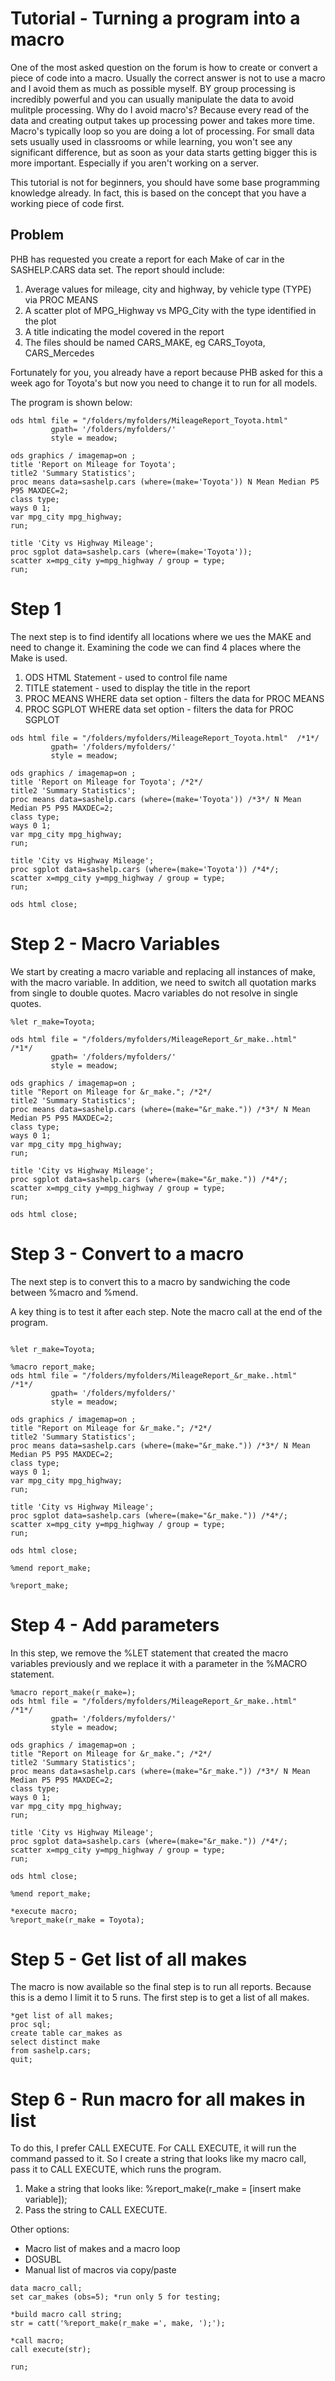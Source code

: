
# Tutorial - Turning a program into a macro

One of the most asked question on the forum is how to create or convert a piece of code into a macro. Usually the correct answer is not to use a macro and I avoid them as much as possible myself. BY group processing is incredibly powerful and you can usually manipulate the data to avoid mulitple processing. Why do I avoid macro's? Because every read of the data and creating output takes up processing power and takes more time. Macro's typically loop so you are doing a lot of processing. For small data sets usually used in classrooms or while learning, you won't see any significant difference, but as soon as your data starts getting bigger this is more important. Especially if you aren't working on a server. 

This tutorial is not for beginners, you should have some base programming knowledge already. In fact, this is based on the concept that you have a working piece of code first. 

## Problem

PHB has requested you create a report for each Make of car in the SASHELP.CARS data set. The report should include:

1. Average values for mileage, city and highway, by vehicle type (TYPE) via PROC MEANS
2. A scatter plot of MPG_Highway vs MPG_City with the type identified in the plot
3. A title indicating the model covered in the report
4. The files should be named CARS_MAKE, eg CARS_Toyota, CARS_Mercedes

Fortunately for you, you already have a report because PHB asked for this a week ago for Toyota's but now you need to change it to run for all models. 

The program is shown below:


```
ods html file = "/folders/myfolders/MileageReport_Toyota.html" 
         gpath= '/folders/myfolders/' 
         style = meadow;

ods graphics / imagemap=on ;
title 'Report on Mileage for Toyota';
title2 'Summary Statistics';
proc means data=sashelp.cars (where=(make='Toyota')) N Mean Median P5 P95 MAXDEC=2;
class type;
ways 0 1;
var mpg_city mpg_highway;
run;

title 'City vs Highway Mileage';
proc sgplot data=sashelp.cars (where=(make='Toyota'));
scatter x=mpg_city y=mpg_highway / group = type;
run;
```

# Step 1
The next step is to find identify all locations where we ues the MAKE and need to change it. Examining the code we can find 4 places where the Make is used. 
1. ODS HTML Statement - used to control file name
2. TITLE statement - used to display the title in the report
3. PROC MEANS WHERE data set option - filters the data for PROC MEANS
4. PROC SGPLOT WHERE data set option - filters the data for PROC SGPLOT


```sas
ods html file = "/folders/myfolders/MileageReport_Toyota.html"  /*1*/
         gpath= '/folders/myfolders/' 
         style = meadow;

ods graphics / imagemap=on ;
title 'Report on Mileage for Toyota'; /*2*/
title2 'Summary Statistics';
proc means data=sashelp.cars (where=(make='Toyota')) /*3*/ N Mean Median P5 P95 MAXDEC=2;
class type;
ways 0 1;
var mpg_city mpg_highway;
run;

title 'City vs Highway Mileage';
proc sgplot data=sashelp.cars (where=(make='Toyota')) /*4*/;
scatter x=mpg_city y=mpg_highway / group = type;
run;

ods html close;

```

# Step 2 - Macro Variables

We start by creating a macro variable and replacing all instances of make, with the macro variable. 
In addition, we need to switch all quotation marks from single to double quotes. Macro variables do not resolve in single quotes.


```sas
%let r_make=Toyota;

ods html file = "/folders/myfolders/MileageReport_&r_make..html"  /*1*/
         gpath= '/folders/myfolders/' 
         style = meadow;

ods graphics / imagemap=on ;
title "Report on Mileage for &r_make."; /*2*/
title2 'Summary Statistics';
proc means data=sashelp.cars (where=(make="&r_make.")) /*3*/ N Mean Median P5 P95 MAXDEC=2;
class type;
ways 0 1;
var mpg_city mpg_highway;
run;

title 'City vs Highway Mileage';
proc sgplot data=sashelp.cars (where=(make="&r_make.")) /*4*/;
scatter x=mpg_city y=mpg_highway / group = type;
run;

ods html close;
```

# Step 3 - Convert to a macro

The next step is to convert this to a macro by sandwiching the code between %macro and %mend. 

A key thing is to test it after each step. Note the macro call at the end of the program. 


```sas

%let r_make=Toyota;

%macro report_make;
ods html file = "/folders/myfolders/MileageReport_&r_make..html"  /*1*/
         gpath= '/folders/myfolders/' 
         style = meadow;

ods graphics / imagemap=on ;
title "Report on Mileage for &r_make."; /*2*/
title2 'Summary Statistics';
proc means data=sashelp.cars (where=(make="&r_make.")) /*3*/ N Mean Median P5 P95 MAXDEC=2;
class type;
ways 0 1;
var mpg_city mpg_highway;
run;

title 'City vs Highway Mileage';
proc sgplot data=sashelp.cars (where=(make="&r_make.")) /*4*/;
scatter x=mpg_city y=mpg_highway / group = type;
run;

ods html close;

%mend report_make;

%report_make;

```

# Step 4 - Add parameters

In this step, we remove the %LET statement that created the macro variables previously and we replace it with a parameter in the %MACRO statement. 


```sas
%macro report_make(r_make=);
ods html file = "/folders/myfolders/MileageReport_&r_make..html"  /*1*/
         gpath= '/folders/myfolders/' 
         style = meadow;

ods graphics / imagemap=on ;
title "Report on Mileage for &r_make."; /*2*/
title2 'Summary Statistics';
proc means data=sashelp.cars (where=(make="&r_make.")) /*3*/ N Mean Median P5 P95 MAXDEC=2;
class type;
ways 0 1;
var mpg_city mpg_highway;
run;

title 'City vs Highway Mileage';
proc sgplot data=sashelp.cars (where=(make="&r_make.")) /*4*/;
scatter x=mpg_city y=mpg_highway / group = type;
run;

ods html close;

%mend report_make;

*execute macro;
%report_make(r_make = Toyota);
```

# Step 5 - Get list of all makes

The macro is now available so the final step is to run all reports. Because this is a demo I limit it to 5 runs. The first step is to get a list of all makes.


```sas
*get list of all makes;
proc sql;
create table car_makes as 
select distinct make 
from sashelp.cars;
quit;

```

# Step 6 - Run macro for all makes in list

To do this, I prefer CALL EXECUTE. For CALL EXECUTE, it will run the command passed to it. So I create a string that looks like my macro call, pass it to CALL EXECUTE, which runs the program. 

1. Make a string that looks like:
     %report_make(r_make = [insert make variable]);
2. Pass the string to CALL EXECUTE. 

Other options:
* Macro list of makes and a macro loop
* DOSUBL
* Manual list of macros via copy/paste


```sas
data macro_call;
set car_makes (obs=5); *run only 5 for testing;

*build macro call string;
str = catt('%report_make(r_make =', make, ');'); 

*call macro;
call execute(str);

run;
```
